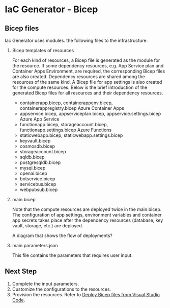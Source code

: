 # IaC Generator - Bicep

## Bicep files

Iac Generator uses modules.
the following files to the infrastructure:

1. Bicep templates of resources

    For each kind of resources, a Bicep file is generated as the module for the resource. If some dependency resources, e.g. App Service plan and Container Apps Environment, are required, the corresponding Bicep files are also created. Dependency resources are shared among the resources of the same kind. A Bicep file for app settings is also created for the compute resources. Below is the brief introduction of the generated Bicep files for all resources and their dependency resources.

    - containerapp.bicep, containerappenv.bicep, containerappregistry.bicep
      Azure Container Apps
    - appservice.bicep, appserviceplan.bicep, appservice.settings.bicep
      Azure App Service
    - functionapp.bicep, storageaccount.bicep, functionapp.settings.bicep
      Azure Functions
    - staticwebapp.bicep, staticwebapp.settings.bicep
    - keyvault.bicep
    - cosmosdb.bicep
    - storageaccount.bicep
    - sqldb.bicep
    - postgresqldb.bicep
    - mysql.bicep
    - openai.bicep
    - botservice.bicep
    - servicebus.bicep
    - webpubsub.bicep

1. main.bicep

    Note that the compute resources are deployed twice in the main.bicep. The configuration of app settings, environment variables and container app secrets takes place after the dependency resources (database, key vault, storage, etc.) are deployed.

    A diagram that shows the flow of deployments?

1. main.parameters.json

    This file contains the parameters that requires user input.

## Next Step

1. Complete the input parameters.
1. Customize the configurations to the resources.
1. Provision the resources. Refer to [Deploy Bicep files from Visual Studio Code](https://learn.microsoft.com/en-us/azure/azure-resource-manager/bicep/deploy-vscode).
